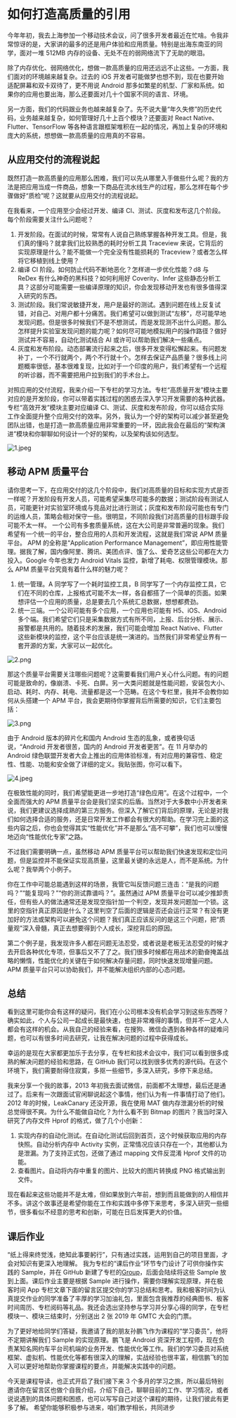 # 如何打造高质量的引用

今年年初，我去上海参加一个移动技术会议，问了很多开发者最近在忙啥。令我非常惊讶的是，大家讲的最多的还是用户体验和应用质量。特别是出海东南亚的同学，面对一堆 512MB 内存的设备、无处不在的弱网络流下了无助的眼泪。

除了内存优化、弱网络优化，想做一款高质量的应用还远远不止这些。一方面，我们面对的环境越来越复杂。过去的 iOS 开发者可能做梦也想不到，现在也要开始适配屏幕和双卡双待了，更不用说 Android 那多如繁星的机型、厂家和系统。如果你的应用也要出海，那么还要面对几十个国家不同的语言、环境。

另一方面，我们的代码跟业务也越来越复杂了。先不说大量“年久失修”的历史代码，业务越来越复杂，如何管理好几十上百个模块？还要面对 React Native、Flutter、TensorFlow 等各种语言跟框架堆积在一起的情况，再加上复杂的环境和庞大的系统，想想做一款高质量的应用真的不容易。

## 从应用交付的流程说起

既然打造一款高质量的应用那么困难，我们可以先从哪里入手做些什么呢？我的方法是把应用当成一件商品，想象一下商品在流水线生产的过程，那么怎样在每个步骤做好“质检”呢？这就要从应用交付的流程说起。

在我看来，一个应用至少会经过开发、编译 CI、测试、灰度和发布这几个阶段。每个阶段需要关注什么问题呢？

1. 开发阶段。在面试的时候，常常有人说自己熟练掌握各种开发工具。但是，我们真的懂吗？就拿我们比较熟悉的耗时分析工具 Traceview 来说，它背后的实现原理是什么？能不能做一个完全没有性能损耗的 Traceview？或者怎么样将它移植到线上使用？
2. 编译 CI 阶段。如何防止代码不断地恶化？怎样进一步优化性能？d8 与 ReDex 有什么神奇的黑科技？如何利用好 Coverity、Infer 这些静态分析工具？这部分可能需要一些编译原理的知识，你会发现移动开发也有很多值得深入研究的东西。
3. 测试阶段。我们常说敏捷开发，用户是最好的测试。遇到问题在线上反复试错，对自己、对用户都十分痛苦。我们希望可以做到测试“左移”，尽可能早地发现问题。但是很多时候我们不是不想测试，而是发现测不出什么问题。那么怎样提升实验室发现问题的能力呢？如何尽可能地模拟用户的操作路径？做好测试并不容易，自动化测试结合 AI 或许可以帮助我们解决一些痛点。
4. 灰度和发布阶段。动态部署流行起来之后，很多开发变得松懈起来。有问题发补丁，一个不行就两个，两个不行就十个。怎样去保证产品质量？很多线上问题概率很低，基本很难复现，比如对于一个印度的用户，我们希望有一个远程的听诊器，而不需要把用户拉到我们的手术台上。

对照应用的交付流程，我来介绍一下专栏的学习方法。专栏“高质量开发”模块主要对应的是开发阶段，你可以带着实践过程的困惑去深入学习开发需要的各种武器。专栏“高效开发”模块主要对应编译 CI、测试、灰度和发布阶段，你可以结合实际工作全面提升整个应用交付的效率。另外，我认为一个好的架构可以减少甚至避免团队出错，也是打造一款高质量应用非常重要的一环，因此我会在最后的“架构演进”模块和你聊聊如何设计一个好的架构，以及架构该如何选型。

![1.jpeg](../img/导读/1.jpeg)

## 移动 APM 质量平台

请你思考一下，在应用交付的这几个阶段中，我们对高质量的目标和实现方式是否一样呢？开发阶段有开发人员，可能希望采集尽可能多的数据；测试阶段有测试人员，可能更针对实验室环境或与竞品对比进行测试；灰度和发布阶段可能也有专门的运维人员，策略会相对保守一些。很明显，不同阶段我们对高质量的目标跟手段可能不太一样。
一个公司有多套质量系统，这在大公司是非常普遍的现象。我们希望有一个统一的平台，整合应用的人员和开发流程，这就是我们常说 APM 质量平台。
APM 的全称是“Application Performance Management”，即应用性能管理。据我了解，国内像阿里、腾讯、美团点评、饿了么、爱奇艺这些公司都在大力投入。Google 今年也发力 Android Vitals 监控，新增了耗电、权限管理模块。那么 APM 质量平台究竟有着什么样的魅力呢？

1. 统一管理。A 同学写了一个耗时监控工具，B 同学写了一个内存监控工具，它们在不同的仓库，上报格式可能不太一样，各自都搭了一个简单的页面。如果想评估一个应用的质量，总是要去几个系统汇总数据，想想都费劲。
2. 统一三端。一个公司可能有多个应用，一个应用也可能有 H5、iOS、Android 多个端。我们希望它们只是采集数据方式有所不同，上报、后台分析、展示、报警都是共用的。随着技术的发展，我们可能会增加 React Native、Flutter 这些新模块的监控，这个平台应该是统一演进的。当然我们非常希望业界有一套开源的方案，大家可以一起优化。

![2.png](../img/导读/2.png)

那这个质量平台需要关注哪些问题呢？这需要看我们用户关心什么问题。有的问题可能是致命的，像崩溃、卡死、白屏。另一大类问题就是性能问题，安装包大小、启动、耗时、内存、耗电、流量都是这一个范畴。在这个专栏里，我并不会教你如何从头搭建一个 APM 平台，我会更期待你掌握背后所需要的知识，它们主要包括：

![3.png](../img/导读/3.png)

由于 Android 版本的碎片化和国内 Android 生态的乱象，或者换句话说，“Android 开发者很苦，国内的 Android 开发者更苦”。在 11 月举办的 Android 绿色联盟开发者大会上推出的应用体验标准，有对应用的兼容性、稳定性、性能、功能和安全做了详细的定义。我贴张图，你可以看下。

![4.jpeg](../img/导读/4.jpeg)

在极致性能的同时，我们希望能更进一步地打造“绿色应用”。在这个过程中，一个全面而强大的 APM 质量平台会是我们坚实的后盾。当然对于大多数中小开发者来说，我们更建议选择成熟的第三方服务。但深入了解它们背后的原理，无论是对我们如何选择合适的服务，还是日常开发工作都会有很大的帮助。在学习完上面的这些内容之后，你也会觉得其实“性能优化”并不是那么“高不可攀”，我们也可以慢慢地迈向“性能优化专家”之路。

不过我们需要明确一点，虽然移动 APM 质量平台可以帮助我们快速发现和定位问题，但是监控并不能保证实现高质量，这里最关键的永远是人，而不是系统。为什么呢？我举两个小例子。

你在工作中可能总能遇到这样的场景，我管它叫反馈问题三连击：“是我的问题吗？”“能复现吗？”“你的测试靠谱吗？”。虽然通过 APM 质量平台可以减少推卸责任，但有些人的做法通常还是发现空指针加一个判空，发现并发问题加一个锁。这里的空指针真正原因是什么？这里判空了后面的逻辑是否还会运行正常？有没有更加好的方法或架构可以避免这个问题？我们真正应该反问的是这三个问题，把“质量观”深入骨髓，真正去想要得到个人成长，深挖背后的原因。

第二个例子是，我发现许多人都在问题无法忍受，或者说是老板无法忍受的时候才去开启各种优化专项，但事后又不了了之。我们很多时候都在用战术的勤奋掩盖战略的懒惰，性能优化的关键在于如何解决存量问题，同时快速发现增量问题。APM 质量平台只可以协助我们，并不能解决组织内部的心态问题。

## 总结

看到这里可能你会有这样的疑问，我们在小公司根本没有机会学习到这些东西呀？确实如此，个人与公司一起成长是最快速，也是非常难得的事情，但并不一定人人都会有这样的机会。从我自己的经验来看，在搜狗、微信会遇到各种各样的疑难问题，也可以有很多时间去研究，让我在解决问题的过程中获得成长。

幸运的是现在大家都更加乐于去分享，在专栏和技术会议中，我们可以看到很多成熟的解决问题的经验和思路，在 GitHub 我们可以找到很多优秀的源代码。在这个环境下，我们需要耐得住寂寞，多抠一些细节，多深入研究，多停下来总结。

我来分享一个我的故事，2013 年初我去面试微信，前面都不太理想，最后还是通过了。后来有一次跟面试官闲聊说起这个事情，他们认为有一件事情打动了他们。2012 年的时候，LeakCanary 还没开源，我在使用 MAT 做内存泄漏分析的时候总觉得很不爽。为什么不能做自动化？为什么看不到 Bitmap 的图片？我当时深入研究了内存文件 Hprof 的格式，做了几个小创新：

1. 实现内存的自动化测试。在自动化测试后回到首页，这个时候获取应用的内存快照。自动分析内存中 Activity 实例，正常情况应该只存在一个，其他都认为是泄漏。为了支持正式包，还做了通过 mapping 文件反混淆 Hprof 文件的功能。
2. 查看图片。自动将内存中重复的图片、比较大的图片转换成 PNG 格式输出到文件。

现在看起来这些功能并不是太难，但如果放到六年前，想到而且能做到的人相信并不多。讲这个故事还是希望你能在工作和实践中多停下来思考，多深入研究一些细节，很多看似不经意的思考和创新，可能在日后发挥更大的价值。

## 课后作业

“纸上得来终觉浅，绝知此事要躬行”，只有通过实践，运用到自己的项目里面，才会对知识有更深入地理解。
我为专栏的“课后作业”环节专门设计了可供你操作实践的 Sample，并在 GitHub 新建了专栏的[Group](https://github.com/AndroidAdvanceWithGeektime)，后面会陆续将这些 Sample 放到上面。课后作业主要是根据 Sample 进行操作，需要你理解实现原理，并在极客时间 App 专栏文章下面的留言区提交你的学习总结和思考。我和极客时间为认真提交作业的同学准备了丰厚的学习加油礼包，里面包含我推荐的经典图书、极客时间周历、专栏阅码等礼品。我还会选出坚持参与学习并分享心得的同学，在专栏模块一、模块三结束时，分别送出 2 张 2019 年 GMTC 大会的门票。

为了更好地给同学们答疑，我邀请了我的朋友孙鹏飞作为课程的“学习委员”，他将不定期讲解我们 Sample 的实现原理。鹏飞是 Android 资深开发工程师，现在负责某知名网约车平台司机端的业务开发、性能优化等工作。我们的学习委员对系统框架、虚拟机、性能优化等都有很深入的理解，实战经验也很丰富，相信鹏飞的加入可以更好地帮助你掌握课程的要点，并能解决实践中的问题。

今天是课程导读，也正式开启了我们接下来 3 个多月的学习之旅，所以最后特别邀请你在留言区也做个自我介绍，介绍下自己，聊聊目前的工作、学习情况，或者说说遇到的具体问题和困惑，也可以写写自己对这个课程的期待，让我们彼此有更多了解。
希望你能够积极参与进来，咱们教学相长，共同进步
